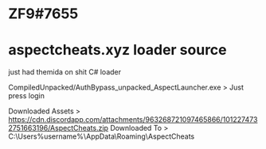 # ZF9#7655
# aspectcheats.xyz loader source

just had themida on shit C# loader

CompiledUnpacked/AuthBypass_unpacked_AspectLauncher.exe > Just press login

Downloaded Assets > https://cdn.discordapp.com/attachments/963268721097465866/1012274732751663196/AspectCheats.zip
Downloaded To > C:\Users\%username%\AppData\Roaming\AspectCheats
